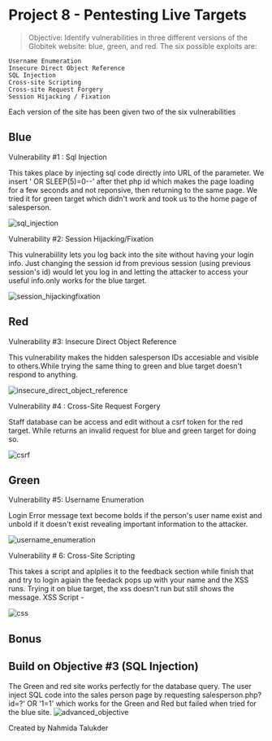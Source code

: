 # Project 8 - Pentesting Live Targets
> Objective: Identify vulnerabilities in three different versions of the Globitek website: blue, green, and red.
The six possible exploits are:

    Username Enumeration
    Insecure Direct Object Reference
    SQL Injection
    Cross-site Scripting
    Cross-site Request Forgery
    Session Hijacking / Fixation

Each version of the site has been given two of the six vulnerabilities

## Blue

Vulnerability #1 : Sql Injection

This takes place by injecting sql code directly into URL of the  parameter. We insert ' OR SLEEP(5)=0--' after thet php id which makes the page loading for a few seconds and not reponsive, then returning to the same page. We tried it for green target which didn't work and took us to the home page of salesperson. 

![sql_injection](https://user-images.githubusercontent.com/34847878/49044738-af1e7080-f19c-11e8-870c-2d7ae98b101d.gif)


Vulnerability #2: Session Hijacking/Fixation

This vulnerabiility lets you log back into the site without having your login info. Just changing the session id from previous session (using previous session's id) would let you log in and letting the attacker to access your useful info.only works for the blue target.

![session_hijackingfixation](https://user-images.githubusercontent.com/34847878/49045041-af6b3b80-f19d-11e8-9043-c328ccc57252.gif)


## Red 
Vulnerability #3: Insecure Direct Object Reference

This vulnerability makes the hidden salesperson IDs accesiable and visible to others.While trying the same thing to green and blue target doesn't respond to anything. 

![insecure_direct_object_reference](https://user-images.githubusercontent.com/34847878/49045069-ca3db000-f19d-11e8-973d-ffac17ffc4d9.gif)


Vulnerability #4 : Cross-Site Request Forgery

Staff database can be access and edit without a csrf token for the red target. While returns an invalid request for blue and green target for doing so. 

![csrf](https://user-images.githubusercontent.com/34847878/49045101-e17c9d80-f19d-11e8-875f-fefb2c310014.gif)

## Green

Vulnerability #5: Username Enumeration

Login Error message text become bolds if the person's user name exist and unbold if it doesn't exist revealing important information to the attacker. 

![username_enumeration](https://user-images.githubusercontent.com/34847878/49045129-fa854e80-f19d-11e8-8c66-10c36ee6cb36.gif)

Vulnerability # 6: Cross-Site Scripting

This takes a script and aplplies it to the feedback section while finish that and try to login agiain the feedack pops up with your name and the XSS runs. Trying it on blue target, the xss doesn't run but still shows the message. 
XSS Script - <script>alert('Mallory found the XSS!');</script>

![css](https://user-images.githubusercontent.com/34847878/49045147-0cff8800-f19e-11e8-8c3a-bd0fda46780d.gif)

## Bonus

## Build on Objective #3 (SQL Injection)

The Green and red site works perfectly for the database query. The user inject SQL code into the sales person page by requesting  salesperson.php?id=?' OR '1=1' which works for the Green and Red but failed when tried for the blue site.
![advanced_objective](https://user-images.githubusercontent.com/34847878/49045168-1daffe00-f19e-11e8-968a-c2aa5ef7fe61.gif)

Created by Nahmida Talukder

